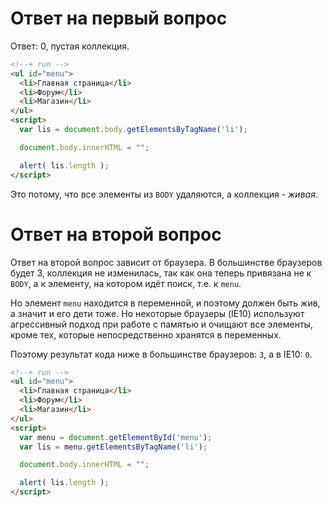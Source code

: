 # Ответ на первый вопрос 

Ответ: 0, пустая коллекция.

```html
<!--+ run -->
<ul id="menu">
  <li>Главная страница</li>
  <li>Форум</li>
  <li>Магазин</li>
</ul>
<script>
  var lis = document.body.getElementsByTagName('li');

  document.body.innerHTML = "";

  alert( lis.length );
</script>
```

Это потому, что все элементы из `BODY` удаляются, а коллекция - *живая*.

# Ответ на второй вопрос

Ответ на второй вопрос зависит от браузера. В большинстве браузеров будет 3, коллекция не изменилась, так как она теперь привязана не к `BODY`, а к элементу, на котором идёт поиск, т.е. к `menu`.

Но элемент `menu` находится в переменной, и поэтому должен быть жив, а значит и его дети тоже. Но некоторые браузеры (IE10) используют агрессивный подход при работе с памятью и очищают все элементы, кроме тех, которые непосредственно хранятся в переменных. 

Поэтому результат кода ниже в большинстве браузеров: `3`, а в IE10: `0`.

```html
<!--+ run -->
<ul id="menu">
  <li>Главная страница</li>
  <li>Форум</li>
  <li>Магазин</li>
</ul>
<script>
  var menu = document.getElementById('menu');
  var lis = menu.getElementsByTagName('li');

  document.body.innerHTML = "";

  alert( lis.length );
</script>
```

